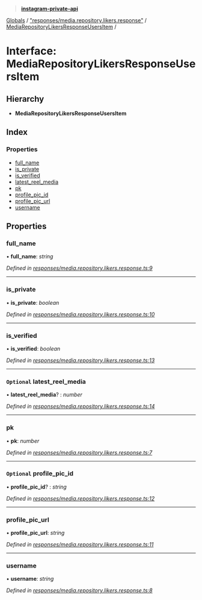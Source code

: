 > **[instagram-private-api](../README.md)**

[Globals](../README.md) / ["responses/media.repository.likers.response"](../modules/_responses_media_repository_likers_response_.md) / [MediaRepositoryLikersResponseUsersItem](_responses_media_repository_likers_response_.mediarepositorylikersresponseusersitem.md) /

# Interface: MediaRepositoryLikersResponseUsersItem

## Hierarchy

* **MediaRepositoryLikersResponseUsersItem**

## Index

### Properties

* [full_name](_responses_media_repository_likers_response_.mediarepositorylikersresponseusersitem.md#full_name)
* [is_private](_responses_media_repository_likers_response_.mediarepositorylikersresponseusersitem.md#is_private)
* [is_verified](_responses_media_repository_likers_response_.mediarepositorylikersresponseusersitem.md#is_verified)
* [latest_reel_media](_responses_media_repository_likers_response_.mediarepositorylikersresponseusersitem.md#optional-latest_reel_media)
* [pk](_responses_media_repository_likers_response_.mediarepositorylikersresponseusersitem.md#pk)
* [profile_pic_id](_responses_media_repository_likers_response_.mediarepositorylikersresponseusersitem.md#optional-profile_pic_id)
* [profile_pic_url](_responses_media_repository_likers_response_.mediarepositorylikersresponseusersitem.md#profile_pic_url)
* [username](_responses_media_repository_likers_response_.mediarepositorylikersresponseusersitem.md#username)

## Properties

###  full_name

• **full_name**: *string*

*Defined in [responses/media.repository.likers.response.ts:9](https://github.com/dilame/instagram-private-api/blob/3e16058/src/responses/media.repository.likers.response.ts#L9)*

___

###  is_private

• **is_private**: *boolean*

*Defined in [responses/media.repository.likers.response.ts:10](https://github.com/dilame/instagram-private-api/blob/3e16058/src/responses/media.repository.likers.response.ts#L10)*

___

###  is_verified

• **is_verified**: *boolean*

*Defined in [responses/media.repository.likers.response.ts:13](https://github.com/dilame/instagram-private-api/blob/3e16058/src/responses/media.repository.likers.response.ts#L13)*

___

### `Optional` latest_reel_media

• **latest_reel_media**? : *number*

*Defined in [responses/media.repository.likers.response.ts:14](https://github.com/dilame/instagram-private-api/blob/3e16058/src/responses/media.repository.likers.response.ts#L14)*

___

###  pk

• **pk**: *number*

*Defined in [responses/media.repository.likers.response.ts:7](https://github.com/dilame/instagram-private-api/blob/3e16058/src/responses/media.repository.likers.response.ts#L7)*

___

### `Optional` profile_pic_id

• **profile_pic_id**? : *string*

*Defined in [responses/media.repository.likers.response.ts:12](https://github.com/dilame/instagram-private-api/blob/3e16058/src/responses/media.repository.likers.response.ts#L12)*

___

###  profile_pic_url

• **profile_pic_url**: *string*

*Defined in [responses/media.repository.likers.response.ts:11](https://github.com/dilame/instagram-private-api/blob/3e16058/src/responses/media.repository.likers.response.ts#L11)*

___

###  username

• **username**: *string*

*Defined in [responses/media.repository.likers.response.ts:8](https://github.com/dilame/instagram-private-api/blob/3e16058/src/responses/media.repository.likers.response.ts#L8)*